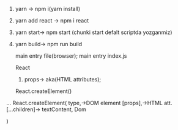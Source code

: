 1. yarn -> npm i(yarn install)
2. yarn add react -> npm i react
3. yarn start-> npm start (chunki start defalt scriptda yozganmiz)
4. yarn build-> npm run build 

    main entry file(browser);
main entry index.js

    React
    1. props-> aka(HTML attributes);


    React.createElement()

...
React.createElement(
    type,->DOM element
    [props],->HTML att.
    [...children]-> textContent, Dom
    
)